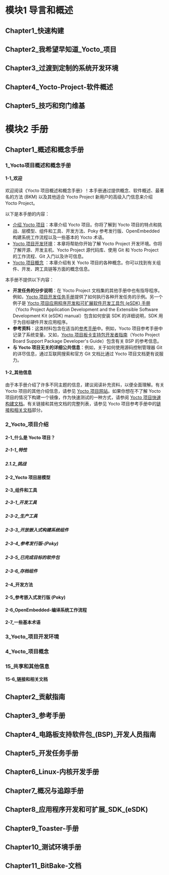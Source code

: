 # 模块1 导言和概述

## Chapter1_快速构建

## Chapter2_我希望早知道\_Yocto\_项目

## Chapter3_过渡到定制的系统开发环境

## Chapter4_Yocto-Project-软件概述

## Chapter5_技巧和窍门维基

# 模块2 手册

## Chapter1_概述和概念手册

### 1_Yocto项目概述和概念手册

#### 1-1_欢迎

欢迎阅读《Yocto 项目概述和概念手册》！本手册通过提供概念、软件概述、最著名的方法 (BKM) 以及其他适合 Yocto Project 新用户的高级入门信息来介绍 Yocto Project。

以下是本手册的内容：

- [介绍 Yocto 项目](#2_Yocto_项目介绍)：本章介绍 Yocto 项目。你将了解到 Yocto 项目的特点和挑战、层模型、组件和工具、开发方法、Poky 参考发行版、OpenEmbedded 构建系统工作流程以及一些基本的 Yocto 术语。
- [Yocto 项目开发环境](#3_Yocto_项目开发环境)：本章将帮助你开始了解 Yocto Project 开发环境。你将了解开源、开发主机、Yocto Project 源代码库、使用 Git 和 Yocto Project 的工作流程、Git 入门以及许可信息。
- [Yocto 项目概念](#4_Yocto_项目概念) ：本章介绍有关 Yocto 项目的各种概念。你可以找到有关组件、开发、跨工具链等方面的概念信息。

本手册不提供以下内容：

- **开发任务的分步说明**：在 Yocto Project 文档集的其他手册中也有指导程序。例如，[Yocto 项目开发任务手册](#Chapter5_开发任务手册)提供了如何执行各种开发任务的示例。另一个例子是 [Yocto 项目应用程序开发和可扩展软件开发工具包 (eSDK) 手册](#Chapter8\_应用程序开发和可扩展\_SDK_(eSDK))（Yocto Project Application Development and the Extensible Software Development Kit (eSDK) manual）包含如何安装 SDK 的详细说明，SDK 用于为目标硬件开发应用程序。
- **参考资料**：这类材料包含在适当的[参考手册](#Chapter3_参考手册)中。例如，Yocto 项目参考手册中记录了系统变量。又如，[Yocto 项目板卡支持包开发者指南](#Chapter4\_电路板支持软件包\_(BSP)_开发人员指南)（Yocto Project Board Support Package Developer's Guide）包含有关 BSP 的参考信息。
- **与 Yocto 项目无关的详细公共信息**：例如，关于如何使用源码控制管理器 Git 的详尽信息，通过互联网搜索和官方 Git 文档比通过 Yocto 项目文档更有说服力。

#### 1-2_其他信息

由于本手册介绍了许多不同主题的信息，建议阅读补充资料，以便全面理解。有关 Yocto 项目的其他介绍信息，请参见 [Yocto 项目网站](https://www.yoctoproject.org/)。如果你想在不了解 Yocto 项目的情况下构建一个镜像，作为快速测试的一种方式，请参阅 [Yocto 项目快速构建文档](#Chapter1_快速构建)。有关链接和其他文档的完整列表，请参见 Yocto 项目参考手册中的[链接和相关文档](#15-6_链接和相关文档)部分。

### 2_Yocto_项目介绍

#### 2-1_什么是 Yocto 项目？

##### 2-1-1_特性

##### 2.1.2_挑战

#### 2-2_Yocto 项目层模型

#### 2-3_组件和工具

##### 2-3-1_开发工具

##### 2-3-2_生产工具

##### 2-3-3_开放嵌入式构建系统组件

##### 2-3-4_参考发行版-(Poky)

##### 2-3-5_已完成目标的软件包

##### 2-3-6_存档组件

#### 2-4_开发方法

#### 2-5_参考嵌入式发行版 (Poky)

#### 2-6_OpenEmbedded-编译系统工作流程

#### 2-7_一些基本术语

### 3_Yocto_项目开发环境

### 4_Yocto_项目概念

### 15_共享和其他信息

#### 15-6_链接和相关文档

## Chapter2_贡献指南

## Chapter3_参考手册

## Chapter4\_电路板支持软件包\_(BSP)_开发人员指南

## Chapter5_开发任务手册

## Chapter6_Linux-内核开发手册

## Chapter7_概况与追踪手册

## Chapter8\_应用程序开发和可扩展\_SDK_(eSDK)

## Chapter9_Toaster-手册

## Chapter10_测试环境手册

## Chapter11_BitBake-文档